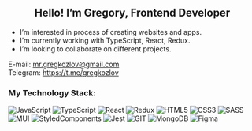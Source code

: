<h2 align="center">Hello! I’m Gregory, Frontend Developer</h2>

- I’m interested in process of creating websites and apps.
- I’m currently working with TypeScript, React, Redux.
- I’m looking to collaborate on different projects.

E-mail: mr.gregkozlov@gmail.com
</br>
Telegram: https://t.me/gregkozlov

### My Technology Stack:

![JavaScript](https://img.shields.io/badge/-JavaScript-011?&logo=JavaScript)
![TypeScript](https://img.shields.io/badge/-TypeScript-011?&logo=TypeScript)
![React](https://img.shields.io/badge/-React-011?&logo=React)
![Redux](https://img.shields.io/badge/Redux-011?logo=redux)
![HTML5](https://img.shields.io/badge/-HTML5-011?&logo=HTML5)
![CSS3](https://img.shields.io/badge/-CSS3-011?&logo=CSS3)
![SASS](https://img.shields.io/badge/-SASS-011?&logo=SASS)
![MUI](https://img.shields.io/badge/-MUI-011?&logo=MUI)
![StyledComponents](https://img.shields.io/badge/-StyledComponents-011?&logo=StyledComponents)
![Jest](https://img.shields.io/badge/-Jest-011?&logo=Jest)
![GIT](https://img.shields.io/badge/-GIT-011?&logo=GIT)
![MongoDB](https://img.shields.io/badge/-MongoDB-011?&logo=MongoDB)
![Figma](https://img.shields.io/badge/-Figma-011?&logo=Figma)
